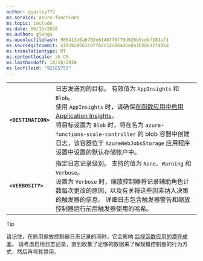 ```yaml
---
author: ggailey777
ms.service: azure-functions
ms.topic: include
ms.date: 06/15/2020
ms.author: glenga
ms.openlocfilehash: 906413d0a6702e6146779f79d628b5cebf383af1
ms.sourcegitcommit: 419c8c8061c0ff6dc12c66ad6eda1b266d2f40bd
ms.translationtype: MT
ms.contentlocale: zh-CN
ms.lasthandoff: 10/18/2020
ms.locfileid: "92165753"
---
```

| | |
|--|--|
|**`<DESTINATION>`**| 日志发送到的目标。 有效值为 `AppInsights` 和 `Blob`。<br/>使用 `AppInsights` 时，请确保[在函数应用中启用 Application Insights](../articles/azure-functions/configure-monitoring.md#enable-application-insights-integration)。<br/>将目标设置为 `Blob` 时，将在名为 `azure-functions-scale-controller` 的 blob 容器中创建日志，该容器位于 `AzureWebJobsStorage` 应用程序设置中设置的默认存储帐户中。 |
|**`<VERBOSITY>`** | 指定日志记录级别。 支持的值为 `None`、`Warning` 和 `Verbose`。<br/>设置为 `Verbose` 时，缩放控制器将记录辅助角色计数每次更改的原因，以及有关将这些因素纳入决策的触发器的信息。 详细日志包含触发器警告和缩放控制器运行前后触发器使用的哈希。 |

> [!TIP]
> 请记住，在启用缩放控制器日志记录的同时，它会影响 [监视函数应用的潜在成本](../articles/azure-functions/functions-monitoring.md#application-insights-pricing-and-limits)。 请考虑启用日志记录，直到收集了足够的数据来了解规模控制器的行为方式，然后再将其禁用。